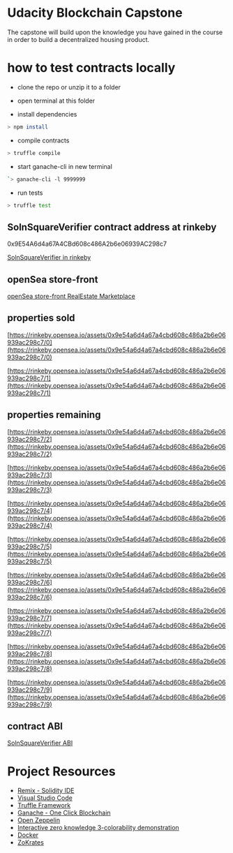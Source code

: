 # Udacity Blockchain Capstone

The capstone will build upon the knowledge you have gained in the course in order to build a decentralized housing product. 

# how to test contracts locally

- clone the repo or unzip it to a folder

- open terminal at this folder

- install dependencies

```bash
> npm install
```

- compile contracts

```bash
> truffle compile
```

- start ganache-cli in new terminal

```bash
`> ganache-cli -l 9999999
```

- run tests

```bash
> truffle test
```

## SolnSquareVerifier contract address at rinkeby

0x9E54A6d4a67A4CBd608c486A2b6e06939AC298c7

[SolnSquareVerifier in rinkeby](https://rinkeby.etherscan.io/address/0x9e54a6d4a67a4cbd608c486a2b6e06939ac298c7)


## openSea store-front

[openSea store-front RealEstate Marketplace](https://rinkeby.opensea.io/assets/unidentified-contract-v442)

## properties sold

[https://rinkeby.opensea.io/assets/0x9e54a6d4a67a4cbd608c486a2b6e06939ac298c7/0](https://rinkeby.opensea.io/assets/0x9e54a6d4a67a4cbd608c486a2b6e06939ac298c7/0)

[https://rinkeby.opensea.io/assets/0x9e54a6d4a67a4cbd608c486a2b6e06939ac298c7/1](https://rinkeby.opensea.io/assets/0x9e54a6d4a67a4cbd608c486a2b6e06939ac298c7/1)

## properties remaining

[https://rinkeby.opensea.io/assets/0x9e54a6d4a67a4cbd608c486a2b6e06939ac298c7/2](https://rinkeby.opensea.io/assets/0x9e54a6d4a67a4cbd608c486a2b6e06939ac298c7/2)

[https://rinkeby.opensea.io/assets/0x9e54a6d4a67a4cbd608c486a2b6e06939ac298c7/3](https://rinkeby.opensea.io/assets/0x9e54a6d4a67a4cbd608c486a2b6e06939ac298c7/3)

[https://rinkeby.opensea.io/assets/0x9e54a6d4a67a4cbd608c486a2b6e06939ac298c7/4](https://rinkeby.opensea.io/assets/0x9e54a6d4a67a4cbd608c486a2b6e06939ac298c7/4)

[https://rinkeby.opensea.io/assets/0x9e54a6d4a67a4cbd608c486a2b6e06939ac298c7/5](https://rinkeby.opensea.io/assets/0x9e54a6d4a67a4cbd608c486a2b6e06939ac298c7/5)

[https://rinkeby.opensea.io/assets/0x9e54a6d4a67a4cbd608c486a2b6e06939ac298c7/6](https://rinkeby.opensea.io/assets/0x9e54a6d4a67a4cbd608c486a2b6e06939ac298c7/6)

[https://rinkeby.opensea.io/assets/0x9e54a6d4a67a4cbd608c486a2b6e06939ac298c7/7](https://rinkeby.opensea.io/assets/0x9e54a6d4a67a4cbd608c486a2b6e06939ac298c7/7)

[https://rinkeby.opensea.io/assets/0x9e54a6d4a67a4cbd608c486a2b6e06939ac298c7/8](https://rinkeby.opensea.io/assets/0x9e54a6d4a67a4cbd608c486a2b6e06939ac298c7/8)

[https://rinkeby.opensea.io/assets/0x9e54a6d4a67a4cbd608c486a2b6e06939ac298c7/9](https://rinkeby.opensea.io/assets/0x9e54a6d4a67a4cbd608c486a2b6e06939ac298c7/9)

## contract ABI

[SolnSquareVerifier ABI](NFT_ABI.txt)


# Project Resources

* [Remix - Solidity IDE](https://remix.ethereum.org/)
* [Visual Studio Code](https://code.visualstudio.com/)
* [Truffle Framework](https://truffleframework.com/)
* [Ganache - One Click Blockchain](https://truffleframework.com/ganache)
* [Open Zeppelin ](https://openzeppelin.org/)
* [Interactive zero knowledge 3-colorability demonstration](http://web.mit.edu/~ezyang/Public/graph/svg.html)
* [Docker](https://docs.docker.com/install/)
* [ZoKrates](https://github.com/Zokrates/ZoKrates)
